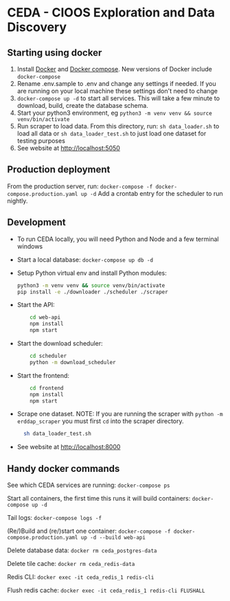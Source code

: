 # CEDA - CIOOS Exploration and Data Discovery

## Starting using docker

1. Install [Docker](https://docs.docker.com/get-docker/) and [Docker compose](https://docs.docker.com/compose/install/). New versions of Docker include `docker-compose`
1. Rename .env.sample to .env and change any settings if needed. If you are running on your local machine these settings don't need to change
1. `docker-compose up -d` to start all services. This will take a few minute to download, build, create the database schema.
1. Start your python3 environment, eg `python3 -m venv venv && source venv/bin/activate`
1. Run scraper to load data. From this directory, run:
   `sh data_loader.sh` to load all data or `sh data_loader_test.sh` to just load one dataset for testing purposes
1. See website at <http://localhost:5050>

## Production deployment

From the production server, run:
`docker-compose -f docker-compose.production.yaml up -d`
Add a crontab entry for the scheduler to run nightly.

## Development

- To run CEDA locally, you will need Python and Node and a few terminal windows

- Start a local database:
  `docker-compose up db -d`
- Setup Python virtual env and install Python modules:

  ```sh
  python3 -m venv venv && source venv/bin/activate
  pip install -e ./downloader ./scheduler ./scraper
  ```

- Start the API:

  ```sh
      cd web-api
      npm install
      npm start
  ```

- Start the download scheduler:

  ```sh
      cd scheduler
      python -m download_scheduler
  ```

- Start the frontend:

  ```sh
      cd frontend
      npm install
      npm start
  ```

- Scrape one dataset. NOTE: If you are running the scraper with `python -m erddap_scraper` you must first `cd` into the scraper directory.

  ```sh
    sh data_loader_test.sh
  ```

- See website at <http://localhost:8000>

## Handy docker commands

See which CEDA services are running:
`docker-compose ps`

Start all containers, the first time this runs it will build containers:
`docker-compose up -d`

Tail logs:
`docker-compose logs -f`

(Re/)Build and (re/)start one container:
`docker-compose -f docker-compose.production.yaml up -d --build web-api`

Delete database data:
`docker rm ceda_postgres-data`

Delete tile cache:
`docker rm ceda_redis-data`

Redis CLI:
`docker exec -it ceda_redis_1 redis-cli`

Flush redis cache:
`docker exec -it ceda_redis_1 redis-cli FLUSHALL`

